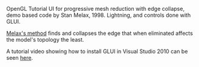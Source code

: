 OpenGL Tutorial UI for progressive mesh reduction with edge collapse, demo based code by Stan Melax, 1998. Lightning, and controls done with GLUI. 

[Melax's method](http://dev.gameres.com/Program/Visual/3D/PolygonReduction.pdf) finds and collapses the edge that when eliminated affects the model's topology the least.

A tutorial video showing how to install GLUI in Visual Studio 2010 can be seen [here](https://www.youtube.com/watch?v=nmMY-5-GqJE). 